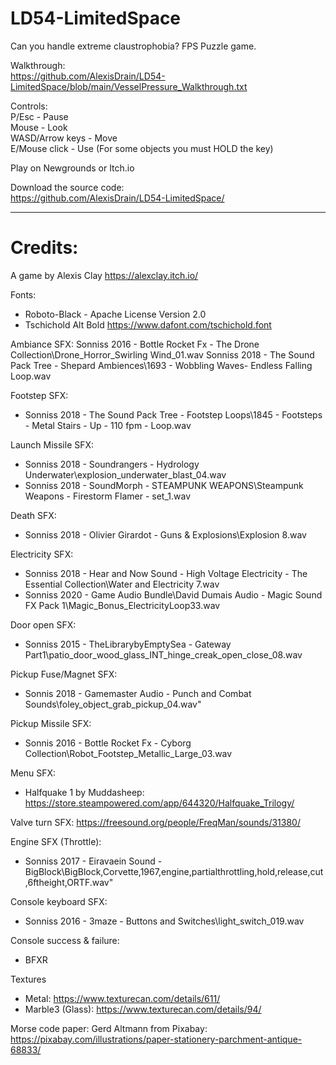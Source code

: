 # LD54-LimitedSpace
 
Can you handle extreme claustrophobia? FPS Puzzle game.  

Walkthrough:  
https://github.com/AlexisDrain/LD54-LimitedSpace/blob/main/VesselPressure_Walkthrough.txt  

Controls:  
P/Esc - Pause  
Mouse - Look  
WASD/Arrow keys - Move  
E/Mouse click - Use (For some objects you must HOLD the key)  

Play on Newgrounds or Itch.io  

Download the source code:  
https://github.com/AlexisDrain/LD54-LimitedSpace/  


--------------------------------------------------
# Credits:

A game by Alexis Clay
https://alexclay.itch.io/

Fonts:
- Roboto-Black - Apache License Version 2.0
- Tschichold Alt Bold https://www.dafont.com/tschichold.font

Ambiance SFX:
Sonniss 2016 - Bottle Rocket Fx - The Drone Collection\Drone_Horror_Swirling Wind_01.wav
Sonniss 2018 - The Sound Pack Tree - Shepard Ambiences\1693 - Wobbling Waves- Endless Falling Loop.wav

Footstep SFX:
- Sonniss 2018 - The Sound Pack Tree - Footstep Loops\1845 - Footsteps - Metal Stairs - Up - 110 fpm - Loop.wav

Launch Missile SFX:
- Sonniss 2018 - Soundrangers - Hydrology Underwater\explosion_underwater_blast_04.wav
- Sonniss 2018 - SoundMorph - STEAMPUNK WEAPONS\Steampunk Weapons - Firestorm Flamer - set_1.wav

Death SFX:
- Sonniss 2018 - Olivier Girardot - Guns & Explosions\Explosion 8.wav

Electricity SFX:
- Sonniss 2018 - Hear and Now Sound - High Voltage Electricity - The Essential Collection\Water and Electricity 7.wav
- Sonniss 2020 - Game Audio Bundle\David Dumais Audio - Magic Sound FX Pack 1\Magic_Bonus_ElectricityLoop33.wav

Door open SFX:
- Sonniss 2015 - TheLibrarybyEmptySea - Gateway Part1\patio_door_wood_glass_INT_hinge_creak_open_close_08.wav

Pickup Fuse/Magnet SFX:
- Sonnis 2018 - Gamemaster Audio - Punch and Combat Sounds\foley_object_grab_pickup_04.wav"

Pickup Missile SFX:
- Sonnis 2016 - Bottle Rocket Fx - Cyborg Collection\Robot_Footstep_Metallic_Large_03.wav

Menu SFX:
- Halfquake 1 by Muddasheep: https://store.steampowered.com/app/644320/Halfquake_Trilogy/

Valve turn SFX:
https://freesound.org/people/FreqMan/sounds/31380/

Engine SFX (Throttle):
- Sonniss 2017 - Eiravaein Sound - BigBlock\BigBlock,Corvette,1967,engine,partialthrottling,hold,release,cut,6ftheight,ORTF.wav"

Console keyboard SFX:
- Sonniss 2016 - 3maze -  Buttons and Switches\light_switch_019.wav

Console success & failure:
- BFXR

Textures
- Metal: https://www.texturecan.com/details/611/
- Marble3 (Glass): https://www.texturecan.com/details/94/

Morse code paper: Gerd Altmann from Pixabay:
https://pixabay.com/illustrations/paper-stationery-parchment-antique-68833/